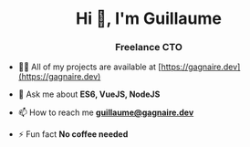 <h1 align="center">Hi 👋, I'm Guillaume</h1>
<h3 align="center">Freelance CTO</h3>

- 👨‍💻 All of my projects are available at [https://gagnaire.dev](https://gagnaire.dev)

- 💬 Ask me about **ES6, VueJS, NodeJS**

- 📫 How to reach me **guillaume@gagnaire.dev**

- ⚡ Fun fact **No coffee needed**
